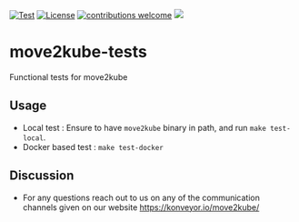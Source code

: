 [![Test](https://github.com/konveyor/move2kube-tests/workflows/Test/badge.svg "Github Actions")](https://github.com/konveyor/move2kube-tests/actions?query=workflow%Test)
[![License](https://img.shields.io/:license-apache-blue.svg)](https://www.apache.org/licenses/LICENSE-2.0.html)
[![contributions welcome](https://img.shields.io/badge/contributions-welcome-brightgreen.svg?style=flat)](https://github.com/konveyor/move2kube-tests/pulls)
[<img src="https://img.shields.io/badge/slack-konveyor/move2kube-green.svg?logo=slack">](https://kubernetes.slack.com/archives/CR85S82A2)

# move2kube-tests

Functional tests for move2kube

## Usage

* Local test : Ensure to have `move2kube` binary in path, and run `make test-local`.
* Docker based test : `make test-docker`

## Discussion

* For any questions reach out to us on any of the communication channels given on our website https://konveyor.io/move2kube/
